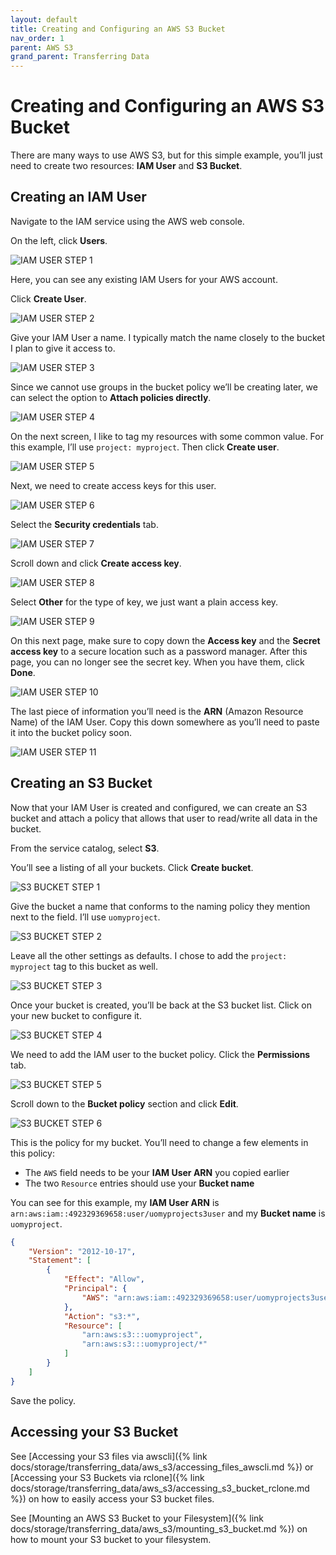 ```yaml
---
layout: default
title: Creating and Configuring an AWS S3 Bucket
nav_order: 1
parent: AWS S3
grand_parent: Transferring Data
---
```


# Creating and Configuring an AWS S3 Bucket

There are many ways to use AWS S3, but for this simple example, you’ll just need to create two resources: **IAM User** and **S3 Bucket**.

## Creating an IAM User

Navigate to the IAM service using the AWS web console.

On the left, click **Users**.

![IAM USER STEP 1](../../../../../assets/images/iam_user_step1.png)

Here, you can see any existing IAM Users for your AWS account.

Click **Create User**.

![IAM USER STEP 2](../../../../../assets/images/iam_user_step2.png)

Give your IAM User a name. I typically match the name closely to the bucket I plan to give it access to.

![IAM USER STEP 3](../../../../../assets/images/iam_user_step3.png)

Since we cannot use groups in the bucket policy we’ll be creating later, we can select the option to **Attach policies directly**.

![IAM USER STEP 4](../../../../../assets/images/iam_user_step4.png)

On the next screen, I like to tag my resources with some common value. For this example, I’ll use `project: myproject`. Then click **Create user**.

![IAM USER STEP 5](../../../../../assets/images/iam_user_step5.png)

Next, we need to create access keys for this user.

![IAM USER STEP 6](../../../../../assets/images/iam_user_step6.png)

Select the **Security credentials** tab.

![IAM USER STEP 7](../../../../../assets/images/iam_user_step7.png)

Scroll down and click **Create access key**.

![IAM USER STEP 8](../../../../../assets/images/iam_user_step8.png)

Select **Other** for the type of key, we just want a plain access key.

![IAM USER STEP 9](../../../../../assets/images/iam_user_step9.png)

On this next page, make sure to copy down the **Access key** and the **Secret access key** to a secure location such as a password manager. After this page, you can no longer see the secret key. When you have them, click **Done**.

![IAM USER STEP 10](../../../../../assets/images/iam_user_step10.png)

The last piece of information you’ll need is the **ARN** (Amazon Resource Name) of the IAM User. Copy this down somewhere as you’ll need to paste it into the bucket policy soon.

![IAM USER STEP 11](../../../../../assets/images/iam_user_step11.png)

## Creating an S3 Bucket

Now that your IAM User is created and configured, we can create an S3 bucket and attach a policy that allows that user to read/write all data in the bucket.

From the service catalog, select **S3**.

You’ll see a listing of all your buckets. Click **Create bucket**.

![S3 BUCKET STEP 1](../../../../../assets/images/s3_bucket_step1.png)

Give the bucket a name that conforms to the naming policy they mention next to the field. I’ll use `uomyproject`.

![S3 BUCKET STEP 2](../../../../../assets/images/s3_bucket_step2.png)

Leave all the other settings as defaults. I chose to add the `project: myproject` tag to this bucket as well.

![S3 BUCKET STEP 3](../../../../../assets/images/s3_bucket_step3.png)

Once your bucket is created, you’ll be back at the S3 bucket list. Click on your new bucket to configure it.

![S3 BUCKET STEP 4](../../../../../assets/images/s3_bucket_step4.png)

We need to add the IAM user to the bucket policy. Click the **Permissions** tab.

![S3 BUCKET STEP 5](../../../../../assets/images/s3_bucket_step5.png)

Scroll down to the **Bucket policy** section and click **Edit**.

![S3 BUCKET STEP 6](../../../../../assets/images/s3_bucket_step6.png)

This is the policy for my bucket. You’ll need to change a few elements in this policy:

- The `AWS` field needs to be your **IAM User ARN** you copied earlier
- The two `Resource` entries should use your **Bucket name**

You can see for this example, my **IAM User ARN** is `arn:aws:iam::492329369658:user/uomyprojects3user` and my **Bucket name** is `uomyproject`.

```json
{
    "Version": "2012-10-17",
    "Statement": [
        {
            "Effect": "Allow",
            "Principal": {
                "AWS": "arn:aws:iam::492329369658:user/uomyprojects3user"
            },
            "Action": "s3:*",
            "Resource": [
                "arn:aws:s3:::uomyproject",
                "arn:aws:s3:::uomyproject/*"
            ]
        }
    ]
}
```

Save the policy.

## Accessing your S3 Bucket

See [Accessing your S3 files via awscli]({% link docs/storage/transferring_data/aws_s3/accessing_files_awscli.md %}) or [Accessing your S3 Buckets via rclone]({% link docs/storage/transferring_data/aws_s3/accessing_s3_bucket_rclone.md %}) on how to easily access your S3 bucket files.

See [Mounting an AWS S3 Bucket to your Filesystem]({% link docs/storage/transferring_data/aws_s3/mounting_s3_bucket.md %}) on how to mount your S3 bucket to your filesystem.
